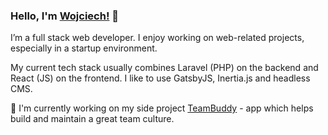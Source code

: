 ### Hello, I'm [Wojciech!](https://kocjan.net) 👋

I’m a full stack web developer. I enjoy working on web-related projects, especially in a startup environment.

My current tech stack usually combines Laravel (PHP) on the backend and React (JS) on the frontend. I like to use GatsbyJS, Inertia.js and headless CMS.

👷 I'm currently working on my side project [TeamBuddy](https://teambuddy.app) - app which helps build and maintain a great team culture.
